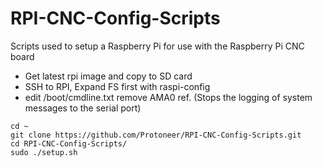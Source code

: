 # RPI-CNC-Config-Scripts
Scripts used to setup a Raspberry Pi for use with the Raspberry Pi CNC board

* Get latest rpi image and copy to SD card
* SSH to  RPI, Expand FS first with raspi-config
* edit /boot/cmdline.txt remove AMA0 ref. (Stops the logging of system messages to the serial port)

```
cd ~
git clone https://github.com/Protoneer/RPI-CNC-Config-Scripts.git
cd RPI-CNC-Config-Scripts/
sudo ./setup.sh
```

